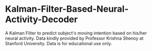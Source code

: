 # Kalman-Filter-Based-Neural-Activity-Decoder
A Kalman Filter to predict subject's moving intention based on his/her neural activity. 
Data kindly provided by Professor Krishna Shenoy at Stanford University. Data is for educational use only.
